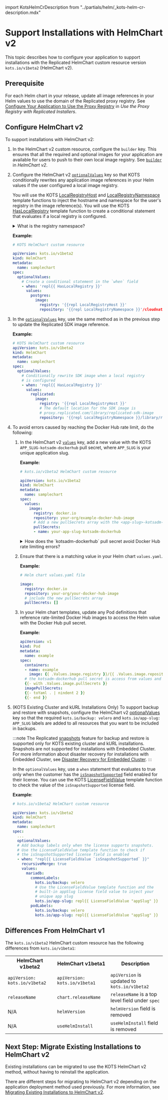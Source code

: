 import KotsHelmCrDescription from "../partials/helm/_kots-helm-cr-description.mdx"

# Support Installations with HelmChart v2

This topic describes how to configure your application to support installations with the Replicated HelmChart custom resource version `kots.io/v1beta2` (HelmChart v2).

## Prerequisite

For each Helm chart in your release, update all image references in your Helm values to use the domain of the Replicated proxy registry. See [Configure Your Application to Use the Proxy Registry](/vendor/private-images-kots) in _Use the Proxy Registry with Replicated Installers_.

## Configure HelmChart v2

To support installations with HelmChart v2: 

1. In the HelmChart v2 custom resource, configure the `builder` key. This ensures that all the required and optional images for your application are available for users to push to their own local image registry. See [`builder`](/reference/custom-resource-helmchart-v2#builder) in _HelmChart v2_.

1. Configure the HelmChart v2 [`optionalValues`](/reference/custom-resource-helmchart-v2#optionalValues) key so that KOTS conditionally rewrites any application image references in your Helm values if the user configured a local image registry.

   You will use the KOTS [LocalRegistryHost](/reference/template-functions-config-context#localregistryhost) and [LocalRegistryNamespace](/reference/template-functions-config-context#localregistrynamespace) template functions to inject the hostname and namespace for the user's registry in the image reference(s). You will use the KOTS [HasLocalRegistry](/reference/template-functions-config-context#haslocalregistry) template function to create a conditional statement that evaluates if a local registry is configured.

   <details>
     <summary>What is the registry namespace?</summary>

      The registry namespace is the path between the registry and the image name. For example, `images.yourcompany.com/namespace/image:tag`.
   </details>

    **Example:**

    ```yaml
    # KOTS HelmChart custom resource

    apiVersion: kots.io/v1beta2
    kind: HelmChart
    metadata:
      name: samplechart
    spec:
      optionalValues:
        # Create a conditional statement in the `when` field
        - when: 'repl{{ HasLocalRegistry }}'
          values:
            postgres:
              image:
                registry: '{{repl LocalRegistryHost }}'
                repository: '{{repl LocalRegistryNamespace }}'/cloudnative-pg/cloudnative-pg
    ```

1. In the [`optionalValues`](/reference/custom-resource-helmchart-v2#optionalValues) key, use the same method as in the previous step to update the Replicated SDK image reference.

    **Example:**

    ```yaml
    # KOTS HelmChart custom resource
    apiVersion: kots.io/v1beta2
    kind: HelmChart
    metadata:
      name: samplechart
    spec:
      optionalValues:
        # Conditionally rewrite SDK image when a local registry
        # is configured
        - when: 'repl{{ HasLocalRegistry }}'
          values:
            replicated:
              image:
                registry: '{{repl LocalRegistryHost }}'
                # The default location for the SDK image is
                # proxy.replicated.com/library/replicated-sdk-image
                repository: '{{repl LocalRegistryNamespace }}/library/replicated-sdk-image'
    ```
    
1. To avoid errors caused by reaching the Docker Hub rate limit, do the following:

   1. In the HelmChart v2 [`values`](/reference/custom-resource-helmchart-v2#values) key, add a new value with the KOTS `APP_SLUG-kotsadm-dockerhub` pull secret, where `APP_SLUG` is your unique application slug.

      **Example:**

      ```yaml
      # kots.io/v1beta2 HelmChart custom resource

      apiVersion: kots.io/v1beta2
      kind: HelmChart
      metadata:
        name: samplechart
      spec:
        values:
          image:
            registry: docker.io
            repository: your-org/example-docker-hub-image
            # Add a new pullSecrets array with the <app-slug>-kotsadm-dockerhub pull secret
            pullSecrets:
            - name: your-app-slug-kotsadm-dockerhub
      ```
      <details>
       <summary>How does the `kotsadm-dockerhub` pull secret avoid Docker Hub rate limiting errors?</summary>

       Docker Hub enforces rate limits for Anonymous and Free users. For more information, see [Understanding Docker Hub rate limiting](https://www.docker.com/increase-rate-limits) on the Docker website.
     
       To avoid errors caused by reaching the rate limit, your users can run the `kots docker ensure-secret` command, which creates an `<app-slug>-kotsadm-dockerhub` secret for pulling Docker Hub images and applies the secret to Kubernetes manifests that have images. For more information, see [Avoiding Docker Hub Rate Limits](/enterprise/image-registry-rate-limits).

       If you are deploying a Helm chart with Docker Hub images that could be rate limited, to support the use of the `kots docker ensure-secret` command, any Pod definitions in your Helm chart templates that reference the rate-limited image must be updated to access the `<app-slug>-kotsadm-dockerhub` pull secret.

      During installation, KOTS sets the value of the matching field in the `values.yaml` file with the `<app-slug>-kotsadm-dockerhub` pull secret, and any Helm chart templates that access the value are updated.
      </details>
   
   1. Ensure that there is a matching value in your Helm chart `values.yaml`.

       **Example:**

       ```yaml
       # Helm chart values.yaml file

       image:
         registry: docker.io
         repository: your-org/your-docker-hub-image
         # include the new pullSecrets array
         pullSecrets: []
       ```
   
   1. In your Helm chart templates, update any Pod definitions that reference rate-limited Docker Hub images to access the Helm value with the Docker Hub pull secret.

      **Example:**

        ```yaml
        apiVersion: v1
        kind: Pod
        metadata:
          name: example
        spec:
          containers:
          - name: example
            image: {{ .Values.image.registry }}/{{ .Values.image.repository }}
          # the kotsadm-dockerhub pull secret is access from values and added to this array  
          {{- with .Values.image.pullSecrets }}
          imagePullSecrets:
          {{- toYaml . | nindent 2 }}
          {{- end }}
        ```

1. (KOTS Existing Cluster and kURL Installations Only) To support backup and restore with snapshots, configure the HelmChart v2 [optionalValues](/reference/custom-resource-helmchart-v2#optionalvalues) key so that the required `kots.io/backup: velero` and `kots.io/app-slug: APP_SLUG` labels are added to all resources that you want to be included in backups.

    :::note
    The Replicated [snapshots](snapshots-overview) feature for backup and restore is supported only for KOTS existing cluster and kURL installations. Snapshots are not supported for installations with Embedded Cluster. For more information about disaster recovery for installations with Embedded Cluster, see [Disaster Recovery for Embedded Cluster](/vendor/embedded-disaster-recovery.mdx).
    :::

    In the `optionalValues` key, use a `when` statement that evaluates to true only when the customer has the [`isSnapshotSupported`](/vendor/licenses-using-builtin-fields#admin-console-feature-options) field enabled for their license. You can use the KOTS [LicenseFieldValue](/reference/template-functions-license) template function to check the value of the `isSnapshotSupported` license field.

    **Example**:

    ```yaml
    # kots.io/v1beta2 HelmChart custom resource

    apiVersion: kots.io/v1beta2
    kind: HelmChart
    metadata:
      name: samplechart
    spec:
      ...
      optionalValues:
      # Add backup labels only when the license supports snapshots.
      # Use the LicenseFieldValue template function to check if
      # the isSnapshotSupported license field is enabled
      - when: "repl{{ LicenseFieldValue `isSnapshotSupported` }}"
        recursiveMerge: true
        values:
          mariadb:
            commonLabels:
              kots.io/backup: velero
              # Use the LicenseFieldValue template function and the 
              # built-in appSlug license field value to inject your 
              # unique app slug
              kots.io/app-slug: repl{{ LicenseFieldValue "appSlug" }}
            podLabels:
              kots.io/backup: velero
              kots.io/app-slug: repl{{ LicenseFieldValue "appSlug" }}
    ```

## Differences From HelmChart v1

The `kots.io/v1beta2` HelmChart custom resource has the following differences from `kots.io/v1beta1`:

<table>
  <tr>
    <th>HelmChart v1beta2</th>
    <th>HelmChart v1beta1</th>
    <th>Description</th>
  </tr>
  <tr>
    <td><code>apiVersion: kots.io/v1beta2</code></td>
    <td><code>apiVersion: kots.io/v1beta1</code></td>
    <td><code>apiVersion</code> is updated to <code>kots.io/v1beta2</code></td>
  </tr>
  <tr>
    <td><code>releaseName</code></td>
    <td><code>chart.releaseName</code></td>
    <td><code>releaseName</code> is a top level field under <code>spec</code></td>
  </tr>
  <tr>
    <td>N/A</td>
    <td><code>helmVersion</code></td>
    <td><code>helmVersion</code> field is removed</td>
  </tr>
  <tr>
    <td>N/A</td>
    <td><code>useHelmInstall</code></td>
    <td><code>useHelmInstall</code> field is removed</td>
  </tr>
</table>

## Next Step: Migrate Existing Installations to HelmChart v2

Existing installations can be migrated to use the KOTS HelmChart v2 method, without having to reinstall the application.

There are different steps for migrating to HelmChart v2 depending on the application deployment method used previously. For more information, see [Migrating Existing Installations to HelmChart v2](helm-v2-migrate).

